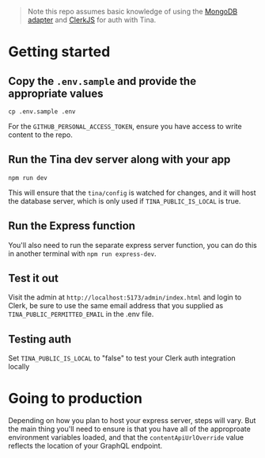 > Note this repo assumes basic knowledge of using the
> [MongoDB adapter](https://tina.io/docs/self-hosted/database-adapter/mongodb) and
> [ClerkJS](https://tina.io/docs/self-hosted/authentication-provider/clerk-auth) for auth with Tina.

# Getting started

## Copy the `.env.sample` and provide the appropriate values

```
cp .env.sample .env
```

For the `GITHUB_PERSONAL_ACCESS_TOKEN`, ensure you have access to write content to the repo.

## Run the Tina dev server along with your app

```
npm run dev
```

This will ensure that the `tina/config` is watched for changes, and it will host the database server, which is only
used if `TINA_PUBLIC_IS_LOCAL` is true.

## Run the Express function

You'll also need to run the separate express server function, you can do this in another terminal with `npm run express-dev`.

## Test it out

Visit the admin at `http://localhost:5173/admin/index.html` and login to Clerk, be sure to use the same email address that you supplied
as `TINA_PUBLIC_PERMITTED_EMAIL` in the .env file.

## Testing auth

Set `TINA_PUBLIC_IS_LOCAL` to "false" to test your Clerk auth integration locally

# Going to production

Depending on how you plan to host your express server, steps will vary. But the main thing you'll need to ensure is that you
have all of the approproate environment variables loaded, and that the `contentApiUrlOverride` value reflects the location of your
GraphQL endpoint.
